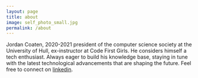 ```yaml
---
layout: page
title: about
image: self_photo_small.jpg
permalink: /about
---
```


Jordan Coaten, 2020-2021 president of the computer science society at the University of Hull, ex-instructor at Code First Girls. He considers himself a tech enthusiast. Always eager to build his knowledge base, staying in tune with the latest technological advancements that are shaping the future. Feel free to connect on [linkedin](https://www.linkedin.com/in/j-coaten-engineer/).
